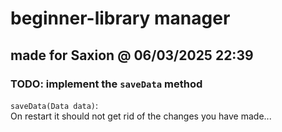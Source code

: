 # beginner-library manager
## made for Saxion @ 06/03/2025 22:39

### TODO: implement the `saveData` method
`saveData(Data data)`:<br>
On restart it should not get rid of the changes you have made...